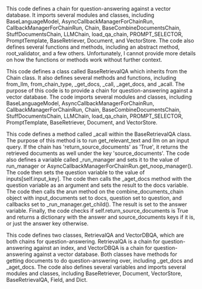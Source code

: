This code defines a chain for question-answering against a vector database. It imports several modules and classes, including BaseLanguageModel, AsyncCallbackManagerForChainRun, CallbackManagerForChainRun, Chain, BaseCombineDocumentsChain, StuffDocumentsChain, LLMChain, load_qa_chain, PROMPT_SELECTOR, PromptTemplate, BaseRetriever, Document, and VectorStore. The code also defines several functions and methods, including an abstract method, root_validator, and a few others. Unfortunately, I cannot provide more details on how the functions or methods work without further context.

This code defines a class called BaseRetrievalQA which inherits from the Chain class. It also defines several methods and functions, including from_llm, from_chain_type, _get_docs, _call, _aget_docs, and _acall. The purpose of this code is to provide a chain for question-answering against a vector database. The code imports several modules and classes, including BaseLanguageModel, AsyncCallbackManagerForChainRun, CallbackManagerForChainRun, Chain, BaseCombineDocumentsChain, StuffDocumentsChain, LLMChain, load_qa_chain, PROMPT_SELECTOR, PromptTemplate, BaseRetriever, Document, and VectorStore.

This code defines a method called _acall within the BaseRetrievalQA class. The purpose of this method is to run get_relevant_text and llm on an input query. If the chain has 'return_source_documents' as 'True', it returns the retrieved documents as well under the key 'source_documents'. The code also defines a variable called _run_manager and sets it to the value of run_manager or AsyncCallbackManagerForChainRun.get_noop_manager(). The code then sets the question variable to the value of inputs[self.input_key]. The code then calls the _aget_docs method with the question variable as an argument and sets the result to the docs variable. The code then calls the arun method on the combine_documents_chain object with input_documents set to docs, question set to question, and callbacks set to _run_manager.get_child(). The result is set to the answer variable. Finally, the code checks if self.return_source_documents is True and returns a dictionary with the answer and source_documents keys if it is, or just the answer key otherwise.

This code defines two classes, RetrievalQA and VectorDBQA, which are both chains for question-answering. RetrievalQA is a chain for question-answering against an index, and VectorDBQA is a chain for question-answering against a vector database. Both classes have methods for getting documents to do question-answering over, including _get_docs and _aget_docs. The code also defines several variables and imports several modules and classes, including BaseRetriever, Document, VectorStore, BaseRetrievalQA, Field, and Dict.

